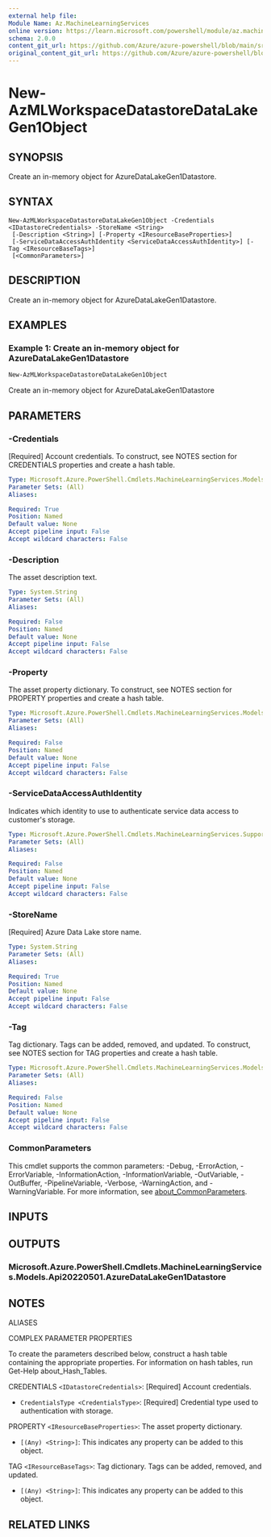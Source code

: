 ```yaml
---
external help file: 
Module Name: Az.MachineLearningServices
online version: https://learn.microsoft.com/powershell/module/az.machinelearningservices/new-azmlworkspacedatastoredatalakegen1object
schema: 2.0.0
content_git_url: https://github.com/Azure/azure-powershell/blob/main/src/MachineLearningServices/MachineLearningServices/help/New-AzMLWorkspaceDatastoreDataLakeGen1Object.md
original_content_git_url: https://github.com/Azure/azure-powershell/blob/main/src/MachineLearningServices/MachineLearningServices/help/New-AzMLWorkspaceDatastoreDataLakeGen1Object.md
---
```


# New-AzMLWorkspaceDatastoreDataLakeGen1Object

## SYNOPSIS
Create an in-memory object for AzureDataLakeGen1Datastore.

## SYNTAX

```
New-AzMLWorkspaceDatastoreDataLakeGen1Object -Credentials <IDatastoreCredentials> -StoreName <String>
 [-Description <String>] [-Property <IResourceBaseProperties>]
 [-ServiceDataAccessAuthIdentity <ServiceDataAccessAuthIdentity>] [-Tag <IResourceBaseTags>]
 [<CommonParameters>]
```

## DESCRIPTION
Create an in-memory object for AzureDataLakeGen1Datastore.

## EXAMPLES

### Example 1: Create an in-memory object for AzureDataLakeGen1Datastore
```powershell
New-AzMLWorkspaceDatastoreDataLakeGen1Object
```

Create an in-memory object for AzureDataLakeGen1Datastore

## PARAMETERS

### -Credentials
[Required] Account credentials.
To construct, see NOTES section for CREDENTIALS properties and create a hash table.

```yaml
Type: Microsoft.Azure.PowerShell.Cmdlets.MachineLearningServices.Models.Api20220501.IDatastoreCredentials
Parameter Sets: (All)
Aliases:

Required: True
Position: Named
Default value: None
Accept pipeline input: False
Accept wildcard characters: False
```

### -Description
The asset description text.

```yaml
Type: System.String
Parameter Sets: (All)
Aliases:

Required: False
Position: Named
Default value: None
Accept pipeline input: False
Accept wildcard characters: False
```

### -Property
The asset property dictionary.
To construct, see NOTES section for PROPERTY properties and create a hash table.

```yaml
Type: Microsoft.Azure.PowerShell.Cmdlets.MachineLearningServices.Models.Api20220501.IResourceBaseProperties
Parameter Sets: (All)
Aliases:

Required: False
Position: Named
Default value: None
Accept pipeline input: False
Accept wildcard characters: False
```

### -ServiceDataAccessAuthIdentity
Indicates which identity to use to authenticate service data access to customer's storage.

```yaml
Type: Microsoft.Azure.PowerShell.Cmdlets.MachineLearningServices.Support.ServiceDataAccessAuthIdentity
Parameter Sets: (All)
Aliases:

Required: False
Position: Named
Default value: None
Accept pipeline input: False
Accept wildcard characters: False
```

### -StoreName
[Required] Azure Data Lake store name.

```yaml
Type: System.String
Parameter Sets: (All)
Aliases:

Required: True
Position: Named
Default value: None
Accept pipeline input: False
Accept wildcard characters: False
```

### -Tag
Tag dictionary.
Tags can be added, removed, and updated.
To construct, see NOTES section for TAG properties and create a hash table.

```yaml
Type: Microsoft.Azure.PowerShell.Cmdlets.MachineLearningServices.Models.Api20220501.IResourceBaseTags
Parameter Sets: (All)
Aliases:

Required: False
Position: Named
Default value: None
Accept pipeline input: False
Accept wildcard characters: False
```

### CommonParameters
This cmdlet supports the common parameters: -Debug, -ErrorAction, -ErrorVariable, -InformationAction, -InformationVariable, -OutVariable, -OutBuffer, -PipelineVariable, -Verbose, -WarningAction, and -WarningVariable. For more information, see [about_CommonParameters](http://go.microsoft.com/fwlink/?LinkID=113216).

## INPUTS

## OUTPUTS

### Microsoft.Azure.PowerShell.Cmdlets.MachineLearningServices.Models.Api20220501.AzureDataLakeGen1Datastore

## NOTES

ALIASES

COMPLEX PARAMETER PROPERTIES

To create the parameters described below, construct a hash table containing the appropriate properties. For information on hash tables, run Get-Help about_Hash_Tables.


CREDENTIALS `<IDatastoreCredentials>`: [Required] Account credentials.
  - `CredentialsType <CredentialsType>`: [Required] Credential type used to authentication with storage.

PROPERTY `<IResourceBaseProperties>`: The asset property dictionary.
  - `[(Any) <String>]`: This indicates any property can be added to this object.

TAG `<IResourceBaseTags>`: Tag dictionary. Tags can be added, removed, and updated.
  - `[(Any) <String>]`: This indicates any property can be added to this object.

## RELATED LINKS

